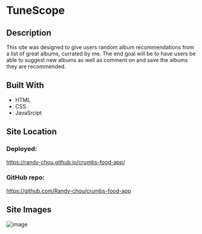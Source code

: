 # TuneScope

## Description

This site was designed to give users random album recommendations from a list of great albums, currated by me. The end goal will be to have users be able to suggest new albums as well as comment on and save the albums they are recommended. 

## Built With 

- HTML
- CSS
- JavaSrcipt


## Site Location

### Deployed: 
https://randy-chou.github.io/crumbs-food-app/

### GitHub repo: 
https://github.com/Randy-chou/crumbs-food-app


## Site Images

![image](./Images/TuneScopeShot)
